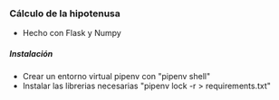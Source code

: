 ### Cálculo de la hipotenusa
- Hecho con Flask y Numpy

##### Instalación

 - Crear un entorno virtual pipenv con "pipenv shell"
 - Instalar las librerias necesarias "pipenv lock -r > requirements.txt"
